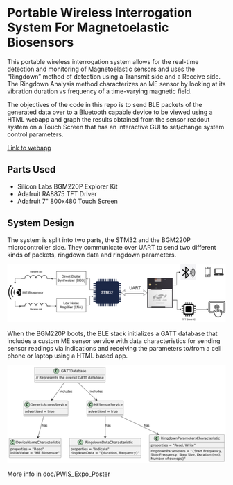 # Portable Wireless Interrogation System For Magnetoelastic Biosensors

This portable wireless interrogation system allows for the real-time detection and monitoring of Magnetoelastic sensors and uses the “Ringdown” method of detection using a Transmit side and a Receive side. The Ringdown Analysis method characterizes an ME sensor by looking at its vibration duration vs frequency of a time-varying magnetic field. 

The objectives of the code in this repo is to send BLE packets of the generated data over to a Bluetooth capable device to be viewed using a HTML webapp and graph the results obtained from the sensor readout system on a Touch Screen that has an interactive GUI to set/change system control parameters.

[Link to webapp](https://prasana-sys.github.io/Magnetoelastic_Biosensor_PWIS/)

## Parts Used
- Silicon Labs BGM220P Explorer Kit
- Adafruit RA8875 TFT Driver
- Adafruit 7" 800x480 Touch Screen

## System Design

The system is split into two parts, the STM32 and the BGM220P microcontroller side. They communicate over UART to send two different kinds of packets, ringdown data and ringdown parameters.

![System Design](img/ME_sensor_PWIS.drawio.png)

When the BGM220P boots, the BLE stack initializes a GATT database that includes a custom ME sensor service with data characteristics for sending sensor readings via indications and receiving the parameters to/from a cell phone or laptop using a HTML based app.

![BLE GATT PROFILE](img/BLE%20GATT%20Profile.png)

More info in doc/PWIS_Expo_Poster
